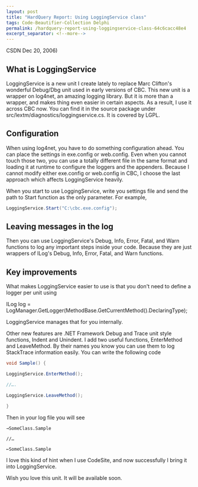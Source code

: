 ```yaml
---
layout: post
title: "HardQuery Report: Using LoggingService class"
tags: Code-Beautifier-Collection Delphi
permalink: /hardquery-report-using-loggingservice-class-64c6cacc48e4
excerpt_separator: <!--more-->
---
```

CSDN Dec 20, 2006)

## What is LoggingService

LoggingService is a new unit I create lately to replace Marc Clifton's wonderful Debug/Dbg unit used in early versions of CBC. This new unit is a wrapper on log4net, an amazing logging library. But it is more than a wrapper, and makes thing even easier in certain aspects. As a result, I use it across CBC now. You can find it in the source package under src/lextm/diagnostics/loggingservice.cs. It is covered by LGPL.
<!--more-->

## Configuration

When using log4net, you have to do something configuration ahead. You can place the settings in exe.config or web.config. Even when you cannot touch those two, you can use a totally different file in the same format and loading it at runtime to configure the loggers and the appenders. Because I cannot modify either exe.config or web.config in CBC, I choose the last approach which affects LoggingService heavily.

When you start to use LoggingService, write you settings file and send the path to Start function as the only parameter. For example,

```csharp
LoggingService.Start("C:\cbc.exe.config");
```

## Leaving messages in the log

Then you can use LoggingService's Debug, Info, Error, Fatal, and Warn functions to log any important steps inside your code. Because they are just wrappers of ILog's Debug, Info, Error, Fatal, and Warn functions.

## Key improvements

What makes LoggingService easier to use is that you don't need to define a logger per unit using

ILog log = LogManager.GetLogger(MethodBase.GetCurrentMethod().DeclaringType);

LoggingService manages that for you internally.

Other new features are .NET Framework Debug and Trace unit style functions, Indent and Unindent. I add two useful functions, EnterMethod and LeaveMethod. By their names you know you can use them to log StackTrace information easily. You can write the following code

```csharp
void Sample() {

LoggingService.EnterMethod();

//….

LoggingService.LeaveMethod();

}
```

Then in your log file you will see
``` text
→SomeClass.Sample

//…

←SomeClass.Sample
```

I love this kind of hint when I use CodeSite, and now successfully I bring it into LoggingService.

Wish you love this unit. It will be available soon.
